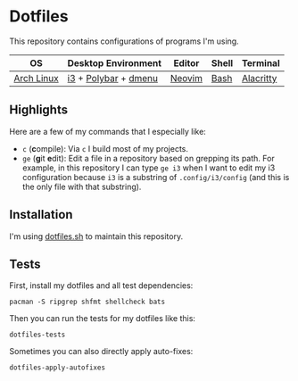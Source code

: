 # Dotfiles

This repository contains configurations of programs I'm using.

OS             | Desktop Environment              | Editor     | Shell    | Terminal
-------------- | -------------------------------- | ---------- | -------- | -------------
[Arch Linux][] | [i3][] + [Polybar][] + [dmenu][] | [Neovim][] | [Bash][] | [Alacritty][]

[Arch Linux]: https://www.archlinux.org
[i3]: https://i3wm.org
[Polybar]: https://github.com/jaagr/polybar
[dmenu]: https://tools.suckless.org/dmenu/
[Neovim]: https://neovim.io
[Bash]: https://www.gnu.org/software/bash
[Alacritty]: https://github.com/jwilm/alacritty

## Highlights

Here are a few of my commands that I especially like:

* `c` (**c**ompile):
  Via `c` I build most of my projects.
* `ge` (**g**it **e**dit):
  Edit a file in a repository based on grepping its path.
  For example, in this repository I can type `ge i3` when I want to edit my i3 configuration because `i3` is a substring of `.config/i3/config` (and this is the only file with that substring).

## Installation

I'm using [dotfiles.sh](https://github.com/alfunx/dotfiles.sh) to maintain this repository.

## Tests

First, install my dotfiles and all test dependencies:

```
pacman -S ripgrep shfmt shellcheck bats
```

Then you can run the tests for my dotfiles like this:

```
dotfiles-tests
```

Sometimes you can also directly apply auto-fixes:

```
dotfiles-apply-autofixes
```
